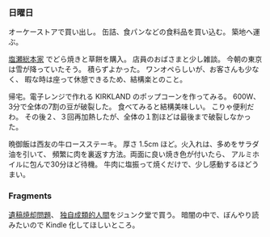 ### 日曜日

オーケーストアで買い出し。
缶詰、食パンなどの食料品を買い込む。
築地へ運ぶ。

[塩瀬総本家](https://www.shiose.co.jp/)
でどら焼きと草餅を購入。
店員のおばさまと少し雑談。
今朝の東京は雪が降っていたそう。
積らずよかった。
ワンオペらしいが、お客さんも少なく、
暇な時は座って休憩できるため、結構楽とのこと。

帰宅。電子レンジで作れる KIRKLAND のポップコーンを作ってみる。
600W、3分で全体の7割の豆が破裂した。
食べてみると結構美味しい。
こりゃ便利だわ。
その後２、３回再加熱したが、全体の１割ほどは最後まで破裂しなかった。

晩御飯は西友の牛ロースステーキ。
厚さ 1.5cm ほど。火入れは、多めをサラダ油を引いて、
頻繁に肉を裏返す方法。両面に良い焼き色が付いたら、
アルミホイルに包んで30分ほど待機。
牛肉に塩振って焼くだけで、少し感動するほどうまい。

### Fragments

[遺稿焼却問題](https://www.amazon.co.jp/%E9%81%BA%E7%A8%BF%E7%84%BC%E5%8D%B4%E5%95%8F%E9%A1%8C-%E6%B0%B8%E4%BA%95%E5%9D%87/dp/4910154299)、
[独自成類的人間](https://www.amazon.co.jp/%E7%8B%AC%E8%87%AA%E6%88%90%E9%A1%9E%E7%9A%84%E4%BA%BA%E9%96%93-%E6%B0%B8%E4%BA%95/dp/4910154310)をジュンク堂で買う。
暗闇の中で、ぼんやり読みたいので Kindle 化してほしいところ。